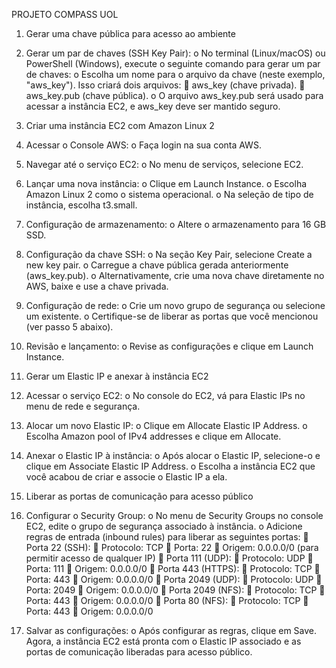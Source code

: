 PROJETO COMPASS UOL
1. Gerar uma chave pública para acesso ao ambiente
1.	Gerar um par de chaves (SSH Key Pair):
o	No terminal (Linux/macOS) ou PowerShell (Windows), execute o seguinte comando para gerar um par de chaves:
o	Escolha um nome para o arquivo da chave (neste exemplo, "aws_key"). Isso criará dois arquivos:
	aws_key (chave privada).
	aws_key.pub (chave pública).
o	O arquivo aws_key.pub será usado para acessar a instância EC2, e aws_key deve ser mantido seguro.

2. Criar uma instância EC2 com Amazon Linux 2
1.	Acessar o Console AWS:
o	Faça login na sua conta AWS.
2.	Navegar até o serviço EC2:
o	No menu de serviços, selecione EC2.
3.	Lançar uma nova instância:
o	Clique em Launch Instance.
o	Escolha Amazon Linux 2 como o sistema operacional.
o	Na seleção de tipo de instância, escolha t3.small.
4.	Configuração de armazenamento:
o	Altere o armazenamento para 16 GB SSD.
5.	Configuração da chave SSH:
o	Na seção Key Pair, selecione Create a new key pair.
o	Carregue a chave pública gerada anteriormente (aws_key.pub).
o	Alternativamente, crie uma nova chave diretamente no AWS, baixe e use a chave privada.
6.	Configuração de rede:
o	Crie um novo grupo de segurança ou selecione um existente.
o	Certifique-se de liberar as portas que você mencionou (ver passo 5 abaixo).
7.	Revisão e lançamento:
o	Revise as configurações e clique em Launch Instance.
3. Gerar um Elastic IP e anexar à instância EC2
1.	Acessar o serviço EC2:
o	No console do EC2, vá para Elastic IPs no menu de rede e segurança.
2.	Alocar um novo Elastic IP:
o	Clique em Allocate Elastic IP Address.
o	Escolha Amazon pool of IPv4 addresses e clique em Allocate.
3.	Anexar o Elastic IP à instância:
o	Após alocar o Elastic IP, selecione-o e clique em Associate Elastic IP Address.
o	Escolha a instância EC2 que você acabou de criar e associe o Elastic IP a ela.
4. Liberar as portas de comunicação para acesso público
1.	Configurar o Security Group:
o	No menu de Security Groups no console EC2, edite o grupo de segurança associado à instância.
o	Adicione regras de entrada (inbound rules) para liberar as seguintes portas:
	Porta 22 (SSH):
	Protocolo: TCP
	Porta: 22
	Origem: 0.0.0.0/0 (para permitir acesso de qualquer IP)
	Porta 111 (UDP):
	Protocolo: UDP
	Porta: 111
	Origem: 0.0.0.0/0
	Porta 443 (HTTPS):
	Protocolo: TCP
	Porta: 443
	Origem: 0.0.0.0/0
	Porta 2049 (UDP):
	Protocolo: UDP
	Porta: 2049
	Origem: 0.0.0.0/0
	Porta 2049 (NFS):
	Protocolo: TCP
	Porta: 443
	Origem: 0.0.0.0/0
	Porta 80 (NFS):
	Protocolo: TCP
	Porta: 443
	Origem: 0.0.0.0/0

2.	Salvar as configurações:
o	Após configurar as regras, clique em Save.
Agora, a instância EC2 está pronta com o Elastic IP associado e as portas de comunicação liberadas para acesso público. 

